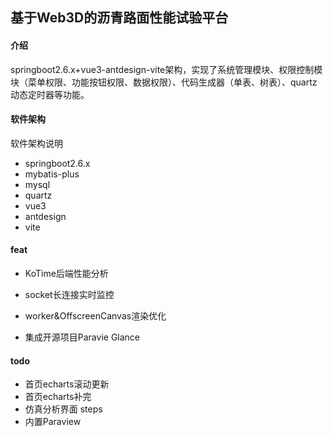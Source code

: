 ## 基于Web3D的沥青路面性能试验平台

#### 介绍
springboot2.6.x+vue3-antdesign-vite架构，实现了系统管理模块、权限控制模块（菜单权限、功能按钮权限、数据权限）、代码生成器（单表、树表）、quartz动态定时器等功能。

#### 软件架构
软件架构说明

- springboot2.6.x
- mybatis-plus
- mysql
- quartz
- vue3
- antdesign
- vite

#### feat
- KoTime后端性能分析
  

- socket长连接实时监控
- worker&OffscreenCanvas渲染优化
- 集成开源项目Paravie Glance

#### todo
- 首页echarts滚动更新
- 首页echarts补完
- 仿真分析界面 steps
- 内置Paraview
